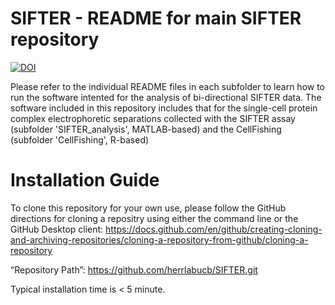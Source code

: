 # SIFTER - README for main SIFTER repository

[![DOI](https://zenodo.org/badge/DOI/10.5281/zenodo.5091209.svg)](https://doi.org/10.5281/zenodo.5091209)


Please refer to the individual README files in each subfolder to learn how to run the software intented for the analysis of bi-directional SIFTER data. The software included in this repository includes that for the single-cell protein complex electrophoretic separations collected with the SIFTER assay (subfolder 'SIFTER_analysis', MATLAB-based) and the CellFishing (subfolder 'CellFishing', R-based)


# Installation Guide

To clone this repository for your own use, please follow the GitHub directions for cloning a repositry using either the command line or the GitHub Desktop client: https://docs.github.com/en/github/creating-cloning-and-archiving-repositories/cloning-a-repository-from-github/cloning-a-repository

“Repository Path”: https://github.com/herrlabucb/SIFTER.git

Typical installation time is < 5 minute.
